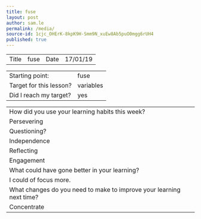```yaml
---
title: fuse
layout: post
author: sam.le
permalink: /media/
source-id: 1cjc_OHErK-8kpK9H-Smm9N_xuEw8Ab5puO0mgg6rUH4
published: true
---
```

<table>
  <tr>
    <td>Title</td>
    <td>fuse</td>
    <td>Date</td>
    <td>17/01/19</td>
  </tr>
</table>


<table>
  <tr>
    <td>Starting point:</td>
    <td>fuse</td>
  </tr>
  <tr>
    <td>Target for this lesson?</td>
    <td>variables</td>
  </tr>
  <tr>
    <td>Did I reach my target? </td>
    <td>yes</td>
  </tr>
</table>


<table>
  <tr>
    <td>How did you use your learning habits this week?</td>
    <td></td>
  </tr>
  <tr>
    <td>Persevering</td>
    <td></td>
  </tr>
  <tr>
    <td>Questioning?</td>
    <td></td>
  </tr>
  <tr>
    <td>Independence</td>
    <td></td>
  </tr>
  <tr>
    <td>Reflecting</td>
    <td></td>
  </tr>
  <tr>
    <td>Engagement</td>
    <td></td>
  </tr>
  <tr>
    <td>What could have gone better in your learning?</td>
    <td></td>
  </tr>
  <tr>
    <td>I could of focus more.</td>
    <td></td>
  </tr>
  <tr>
    <td>What changes do you need to make to improve your learning next time?</td>
    <td></td>
  </tr>
  <tr>
    <td>Concentrate</td>
    <td></td>
  </tr>
</table>


